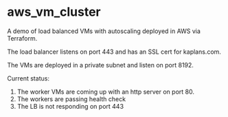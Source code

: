 # aws_vm_cluster

A demo of load balanced VMs with autoscaling deployed in AWS via Terraform.

The load balancer listens on port 443 and has an SSL cert for kaplans.com.

The VMs are deployed in a private subnet and listen on port 8192.

Current status:
1. The worker VMs are coming up with an http server on port 80.
2. The workers are passing health check
3. The LB is not responding on port 443
